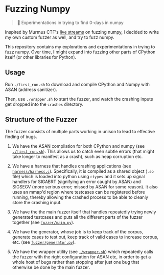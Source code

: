 # Fuzzing Numpy
> :snake: Experimentations in trying to find 0-days in numpy

Inspired by Murmus CTF's [live streams](https://www.youtube.com/playlist?list=PLfERMgzlCp0Czg0MiLrfyqrahHMmzsCI6) on fuzzing numpy, I decided to write my own custom fuzzer as well, and try to fuzz numpy.

This repository contains my explorations and experimentations in trying to fuzz numpy. Over time, I might expand into fuzzing other parts of CPython itself (or other libraries for Python).

## Usage

Run `./first_run.sh` to download and compile CPython and Numpy with
ASAN (address sanitizer).

Then, use `./wrapper.sh` to start the fuzzer, and watch the crashing
inputs get dropped into the `crashes` directory.

## Structure of the Fuzzer

The fuzzer consists of multiple parts working in unison to lead to
effective finding of bugs.

1. We have the ASAN compilation for both CPython and numpy
   (see [`./first_run.sh`](/first_run.sh)). This allows us to catch
   even subtle errors (that might take longer to manifest as a crash),
   such as heap corruption etc.

2. We have a harness that handles crashing applications
   (see [`harness/harness.c`](harness/harness.c)). Specifically, it is
   compiled as a shared object (`.so` file) which is loaded into
   python using `ctypes` and it sets up signal handlers for SIGABRT
   (signifying an error caught by ASAN) and SIGSEGV (more serious
   error; missed by ASAN for some reason). It also uses an mmap'd
   region where testcases can be registered before running, thereby
   allowing the crashed process to be able to cleanly store the
   crashing input.

3. We have the the main fuzzer itself that handles repeatedly trying
   newly generated testcases and puts all the different parts of the
   fuzzer together (see [`fuzzer/main.py`](fuzzer/main.py)).

4. We have the generator, whose job is to keep track of the corpus,
   generate cases to test out, keep track of valid cases to increase
   corpus, etc. (see [`fuzzer/generator.py`](fuzzer/generator.py)).

5. We have the wrapper utility (see [`./wrapper.sh`](wrapper.sh))
   which repeatedly calls the fuzzer with the right configuration for
   ASAN etc, in order to get a whole host of bugs rather than stopping
   after just one bug that otherwise be done by the main fuzzer.

